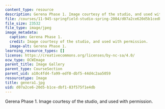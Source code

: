 ```yaml
---
content_type: resource
description: Gerena Phase 1. Image courtesy of the studio, and used with permission.
file: /courses/11-945-springfield-studio-spring-2004/d07a2ce620d5b1cedbf183f575f1e4db_genera1.jpg
file_size: 23532
file_type: image/jpeg
image_metadata:
  caption: Gerena Phase 1.
  credit: Image courtesy of the studio, and used with permission.
  image-alt: Gerena Phase 1.
learning_resource_types: []
license: https://creativecommons.org/licenses/by-nc-sa/4.0/
ocw_type: OCWImage
parent_title: Image Gallery
parent_type: CourseSection
parent_uid: a10c4fd4-fa99-edf0-dbf5-44d4c2aa5059
resourcetype: Image
title: genera1.jpg
uid: d07a2ce6-20d5-b1ce-dbf1-83f575f1e4db
---
```

Gerena Phase 1. Image courtesy of the studio, and used with permission.